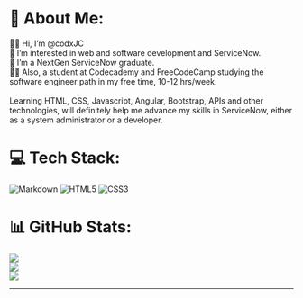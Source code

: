 # 💫 About Me:
👋🏻 Hi, I’m @codxJC<br>👀 I’m interested in web and software development and ServiceNow.<br>🥇 I’m a NextGen ServiceNow graduate.<br>👩‍💻 Also, a student at Codecademy and FreeCodeCamp studying the software engineer path in my free time, 10-12 hrs/week.<br><br>Learning HTML, CSS, Javascript, Angular, Bootstrap, APIs and other technologies, will definitely help me advance my skills in ServiceNow, either as a system administrator or a developer.<br>


# 💻 Tech Stack:
![Markdown](https://img.shields.io/badge/markdown-%23000000.svg?style=for-the-badge&logo=markdown&logoColor=white) ![HTML5](https://img.shields.io/badge/html5-%23E34F26.svg?style=for-the-badge&logo=html5&logoColor=white) ![CSS3](https://img.shields.io/badge/css3-%231572B6.svg?style=for-the-badge&logo=css3&logoColor=white)
# 📊 GitHub Stats:
![](https://github-readme-stats.vercel.app/api?username=codxJC&theme=buefy&hide_border=true&include_all_commits=false&count_private=true)<br/>
![](https://github-readme-streak-stats.herokuapp.com/?user=codxJC&theme=buefy&hide_border=true)<br/>
![](https://github-readme-stats.vercel.app/api/top-langs/?username=codxJC&theme=buefy&hide_border=true&include_all_commits=false&count_private=true&layout=compact)

---
<!-- [![](https://visitcount.itsvg.in/api?id=codxJC&icon=0&color=0)](https://visitcount.itsvg.in) -->

<!-- Proudly created with GPRM ( https://gprm.itsvg.in ) -->

